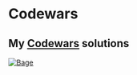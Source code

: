 # Codewars
## My [Codewars](www.codewars.com/r/kyuKsw) solutions

<a href="https://www.codewars.com/users/ProsperousRF" target=”_blank”><img src="https://www.codewars.com/users/ProsperousRF/badges/large" alt="Bage" /></a>
